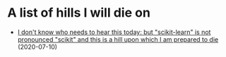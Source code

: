 # A list of hills I will die on

<!-- TODO: scrape a twitter search and update this list automatically whenever Paige tweets a hill she will die on -->

* [I don't know who needs to hear this today: but "scikit-learn" is not pronounced "scikit" and this is a hill upon which I am prepared to die](https://twitter.com/DynamicWebPaige/status/1281373306420031489) (2020-07-10)